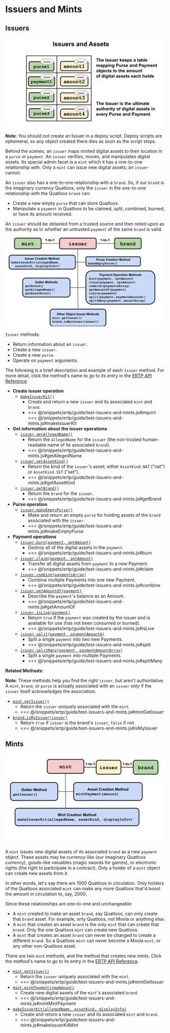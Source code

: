 # Issuers and  Mints

## Issuers
![Issuer structure](./assets/issuers-and-assets.svg)

**Note**: You should not create an Issuer in a deploy script. Deploy scripts are ephemeral, so any object 
created there dies as soon as the script stops.

Behind the scenes, an `issuer` maps minted digital assets to their location in a `purse`
or `payment`. An `issuer` verifies, moves, and manipulates digital assets. 
Its special admin facet is a `mint` which it has a one-to-one
relationship with. Only a `mint` can issue new digital assets; an `issuer` cannot.

An `issuer` also has a one-to-one relationship with a `brand`. So, if
our `brand` is the imaginary currency Quatloos, only
the `issuer` in the one-to-one relationship with the Quatloos `brand`
can:
- Create a new empty `purse` that can store Quatloos.
- Manipulate a `payment` in Quatloos to be claimed, split, combined,
burned, or have its amount received.

An `issuer` should be obtained from a trusted source and
then relied upon as the authority as to whether an untrusted `payment`
of the same `brand` is valid.
 
![Issuer methods](./assets/issuer1.svg)

`Issuer` methods:
- Return information about an `issuer`.
- Create a new `issuer`.
- Create a new `purse`. 
- Operate on `payment` arguments.

The following is
a brief description and example of each `Issuer` method. For
more detail, click the method's name to go to its entry in the [ERTP
API Reference](/reference/ertp-api/).

- **Create issuer operation**
  - [`makeIssuerKit()`](/reference/ertp-api/issuer.md#makeissuerkit-allegedname-assetkind?-displayinfo?-optShutdownWithFailure?-elementShape)
    - Create and return a new `issuer` and its associated `mint` and `brand`.
    - <<< @/snippets/ertp/guide/test-issuers-and-mints.js#import
      <<< @/snippets/ertp/guide/test-issuers-and-mints.js#makeIssuerKit
- **Get information about the issuer operations**
  - [`issuer.getAllegedName()`](/reference/ertp-api/issuer.md#issuer-getallegedname)
    - Return the `allegedName` for the `issuer` (the non-trusted human-readable name of its associated `brand`).
    - <<< @/snippets/ertp/guide/test-issuers-and-mints.js#getAllegedName
  - [`issuer.getAssetKind()`](/reference/ertp-api/issuer.md#issuer-getassetkind)
    - Return the kind of the `issuer`'s asset; either `AssetKind.NAT` ("nat") or `AssetKind.SET` ("set").
    - <<< @/snippets/ertp/guide/test-issuers-and-mints.js#getAssetKind
  - [`issuer.getBrand()`](/reference/ertp-api/issuer.md#issuer-getbrand)
    - Return the `brand` for the `issuer`.
    - <<< @/snippets/ertp/guide/test-issuers-and-mints.js#getBrand
- **Purse operation**
  - [`issuer.makeEmptyPurse()`](/reference/ertp-api/issuer.md#issuer-makeemptypurse)
    - Make and return an empty `purse` for holding assets of the `brand` associated with the `issuer`.
    - <<< @/snippets/ertp/guide/test-issuers-and-mints.js#makeEmptyPurse
- **Payment operations**
  - [`issuer.burn(payment, optAmount)`](/reference/ertp-api/issuer.md#issuer-burn-payment-optamount)
    - Destroy all of the digital assets in the `payment`.
    - <<< @/snippets/ertp/guide/test-issuers-and-mints.js#burn
  - [`issuer.claim(payment, optAmount)`](/reference/ertp-api/issuer.md#issuer-claim-payment-optamount)
    - Transfer all digital assets from `payment` to a new Payment.
    - <<< @/snippets/ertp/guide/test-issuers-and-mints.js#claim
  - [`issuer.combine(paymentsArray)`](/reference/ertp-api/issuer.md#issuer-combine-paymentsarray-opttotalamount)
    - Combine multiple Payments into one new Payment.
    - <<< @/snippets/ertp/guide/test-issuers-and-mints.js#combine
  - [`issuer.getAmountOf(payment)`](/reference/ertp-api/issuer.md#issuer-getamountof-payment)
    - Describe the `payment`'s balance as an Amount.
    - <<< @/snippets/ertp/guide/test-issuers-and-mints.js#getAmountOf
  - [`issuer.isLive(payment)`](/reference/ertp-api/issuer.md#issuer-islive-payment)
    - Return `true` if the `payment` was created by the issuer and is available for use (has not been consumed or burned).
    - <<< @/snippets/ertp/guide/test-issuers-and-mints.js#isLive
  - [`issuer.split(payment, paymentAmountA)`](/reference/ertp-api/issuer.md#issuer-split-payment-paymentamounta)
    - Split a single `payment` into two new Payments.
    - <<< @/snippets/ertp/guide/test-issuers-and-mints.js#split
  - [`issuer.splitMany(payment, paymentAmountArray)`](/reference/ertp-api/issuer.md#issuer-splitmany-payment-amountarray)
    - Split a single `payment` into multiple Payments.
    - <<< @/snippets/ertp/guide/test-issuers-and-mints.js#splitMany


**Related Methods:**

**Note**: These methods help you find the right `issuer`, but aren't authoritative.
A `mint`, `brand`, or `purse` is actually associated with an `issuer` only if
the `issuer` itself acknowledges the association.

- [`mint.getIssuer()`](/reference/ertp-api/mint.md#mint-getissuer)
  - Return the `issuer` uniquely associated with the `mint`.
  - <<< @/snippets/ertp/guide/test-issuers-and-mints.js#mintGetIssuer
- [`brand.isMyIssuer(issuer)`](/reference/ertp-api/brand.md#brand-ismyissuer-allegedissuer)
  - Return `true` if `issuer` is the brand's `issuer`, `false` if not.
  - <<< @/snippets/ertp/guide/test-issuers-and-mints.js#isMyIssuer

## Mints
![Mint methods](./assets/mint.svg)

A `mint` issues new digital assets of its associated `brand` as a new 
`payment` object. These assets may be currency-like (our imaginary
Quatloos currency), goods-like valuables (magic swords for games), or
electronic rights (the right to participate in a contract). Only a
holder of a `mint` object can create new assets from it. 

In other words, let's say there
are 1000 Quatloos in circulation. Only holders of the Quatloos associated
`mint` can make any more Quatloos that'd boost the amount in circulation to, say, 2000.

Since these relationships are one-to-one and unchangeable:
- A `mint` created to make an asset `brand`, say Quatloos, can only create that `brand` asset.
For example, only Quatloos, not Moola or anything else.
- A `mint` that creates an asset `brand` is the only `mint` that can create that `brand`. Only
the one Quatloos `mint` can create new Quatloos.
- A `mint` that creates an asset `brand` can never be changed to create a different `brand`.
So a Quatloos `mint` can never become a Moola `mint`, or any other non-Quatloos asset.

There are two `mint` methods, and the method that creates new mints. Click the method's name to go to its entry in the [ERTP
API Reference](/ertp/api/).
- [`mint.getIssuer()`](/reference/ertp-api/mint.md#mint-getissuer)
  - Return the `issuer` uniquely associated with the `mint`.
  - <<< @/snippets/ertp/guide/test-issuers-and-mints.js#mintGetIssuer
- [`mint.mintPayment(newAmount)`](/reference/ertp-api/mint.md#mint-mintpayment-newamount)
  - Create new digital assets of the `mint`'s associated `brand`.
  - <<< @/snippets/ertp/guide/test-issuers-and-mints.js#mintMintPayment
- [`makeIssuerKit(allegedName, assetKind, displayInfo)`](/reference/ertp-api/issuer.md#makeissuerkit-allegedname-assetkind?-displayinfo?-optShutdownWithFailure?-elementShape)
  - Create and return a new `issuer` and its associated `mint` and `brand`.
  - <<< @/snippets/ertp/guide/test-issuers-and-mints.js#makeIssuerKitMint

